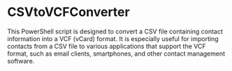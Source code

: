# CSVtoVCFConverter
This PowerShell script is designed to convert a CSV file containing contact information into a VCF (vCard) format. It is especially useful for importing contacts from a CSV file to various applications that support the VCF format, such as email clients, smartphones, and other contact management software.

